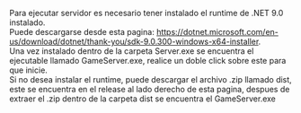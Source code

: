 Para ejecutar servidor es necesario tener instalado el runtime de .NET 9.0 instalado.  
Puede descargarse desde esta pagina: https://dotnet.microsoft.com/en-us/download/dotnet/thank-you/sdk-9.0.300-windows-x64-installer.  
Una vez instalado dentro de la carpeta Server.exe se encuentra el ejecutable llamado GameServer.exe, realice un doble click sobre este para que inicie.  
Si no desea instalar el runtime, puede descargar el archivo .zip llamado dist, este se encuentra en el release al lado derecho de esta pagina, despues de extraer el .zip dentro de la carpeta dist se encuentra el GameServer.exe
